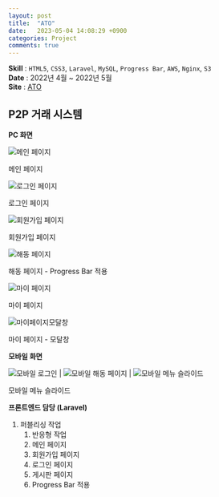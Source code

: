 ```yaml
---
layout: post
title:  "ATO"
date:   2023-05-04 14:08:29 +0900
categories: Project
comments: true
---
```


**Skill** : `HTML5`, `CSS3`, `Laravel`, `MySQL`, `Progress Bar`, `AWS`, `Nginx`, `S3`  
**Date** : 2022년 4월 ~ 2022년 5월  
**Site** : [ATO](https://ato-nc.com)


## P2P 거래 시스템

**PC 화면**  

![메인 페이지](../assets/img/ato/메인화면.png)

메인 페이지

![로그인 페이지](../assets/img/ato/로그인-ato.png)

로그인 페이지

![회원가입 페이지](../assets/img/ato/회원가입-ato.png)

회원가입 페이지

![해동 페이지](../assets/img/ato/해동페이지.png)

해동 페이지 - Progress Bar 적용

![마이 페이지](../assets/img/ato/마이페이지_내자산.png)

마이 페이지

![마이페이지모달창](../assets/img/ato/모달창.png)

마이 페이지 - 모달창  


**모바일 화면**  

![모바일 로그인](../assets/img/ato/모바일_로그인.png) | ![모바일 해동 페이지](../assets/img/ato/모바일_해동.png) | ![모바일 메뉴 슬라이드](../assets/img/ato/모바일_메뉴슬라이드.png)

모바일 메뉴 슬라이드




**프론트엔드 담당 (Laravel)**

1. 퍼블리싱 작업
    1. 반응형 작업
    2. 메인 페이지
    3. 회원가입 페이지
    4. 로그인 페이지
    5. 게시판 페이지
    6. Progress Bar 적용